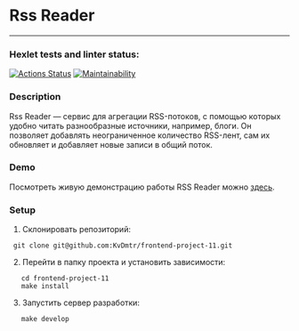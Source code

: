 # Rss Reader

---

### Hexlet tests and linter status:

[![Actions Status](https://github.com/KvDmtr/frontend-project-11/actions/workflows/hexlet-check.yml/badge.svg)](https://github.com/KvDmtr/frontend-project-11/actions)
[![Maintainability](https://api.codeclimate.com/v1/badges/ada41158697b81be72e6/maintainability)](https://codeclimate.com/github/KvDmtr/frontend-project-11/maintainability)

### Description

Rss Reader — сервис для агрегации RSS-потоков, с помощью которых удобно читать разнообразные источники, например, блоги. Он позволяет добавлять неограниченное количество RSS-лент, сам их обновляет и добавляет новые записи в общий поток.

### Demo

Посмотреть живую демонстрацию работы RSS Reader можно [здесь](https://fp-1-kvdmitrii.vercel.app/).

### Setup

1. Склонировать репозиторий:

```
 git clone git@github.com:KvDmtr/frontend-project-11.git
```

2. Перейти в папку проекта и установить зависимости:

```
   cd frontend-project-11
   make install
```

3. Запустить сервер разработки:

```
   make develop
```
